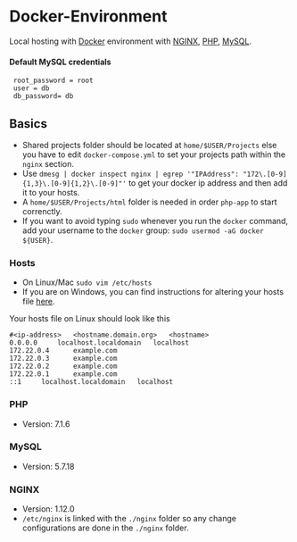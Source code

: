 # Docker-Environment
Local hosting with [Docker](https://www.docker.com/) environment with [NGINX](https://hub.docker.com/_/nginx/), [PHP](https://hub.docker.com/r/nicoorfi/php/), [MySQL](https://hub.docker.com/_/mysql/).

#### Default MySQL credentials
````
 root_password = root 
 user = db
 db_password= db
 ````
 
 ## Basics
 * Shared projects folder should be located at `home/$USER/Projects` else you have to edit `docker-compose.yml` to set your projects path within the `nginx` section. 
 * Use `dmesg | docker inspect nginx | egrep '"IPAddress": "172\.[0-9]{1,3}\.[0-9]{1,2}\.[0-9]"'` to get your docker ip address and then add it to your hosts.
 * A `home/$USER/Projects/html` folder is needed in order `php-app` to start correnctly.
 * If you want to avoid typing `sudo` whenever you run the `docker` command, add your username to the `docker` group:  `sudo usermod -aG docker ${USER}`. 
 ### Hosts
 * On Linux/Mac `sudo vim /etc/hosts` 
 * If you are on Windows, you can find instructions for altering your hosts file [here](http://www.thewindowsclub.com/hosts-file-in-windows).
 
 Your hosts file on Linux should look like this
 ````
#<ip-address>	<hostname.domain.org>	<hostname>
0.0.0.0		localhost.localdomain	localhost
172.22.0.4      example.com
172.22.0.3      example.com
172.22.0.2      example.com
172.22.0.1      example.com
::1		localhost.localdomain	localhost
 ````
 
### PHP
* Version: 7.1.6

### MySQL
* Version: 5.7.18

### NGINX
* Version: 1.12.0 
* `/etc/nginx` is linked with the `./nginx` folder so any change configurations are done in the `./nginx` folder.

